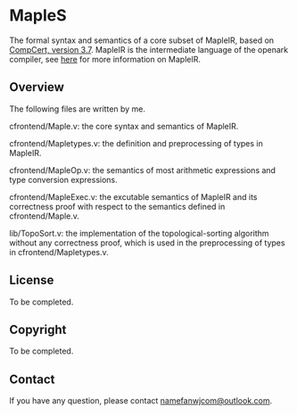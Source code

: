 # MapleS
The formal syntax and semantics of a core subset of MapleIR, based on [CompCert, version 3.7](http://compcert.inria.fr/).
MapleIR is the intermediate language of the openark compiler, see [here](https://gitee.com/openarkcompiler-incubator/mapleall/blob/master/doc/maple_ir_spec.md) for more information on MapleIR.

## Overview
The following files are written by me.

cfrontend/Maple.v: the core syntax and semantics of MapleIR.

cfrontend/Mapletypes.v: the definition and preprocessing of types in MapleIR.

cfrontend/MapleOp.v: the semantics of most arithmetic expressions and type conversion expressions.

cfrontend/MapleExec.v: the excutable semantics of MapleIR and its correctness proof with respect to the semantics defined in cfrontend/Maple.v.

lib/TopoSort.v: the implementation of the topological-sorting algorithm without any correctness proof, which is used in the preprocessing of types in cfrontend/Mapletypes.v.

## License
To be completed.

## Copyright
To be completed.

## Contact
If you have any question, please contact namefanwjcom@outlook.com.